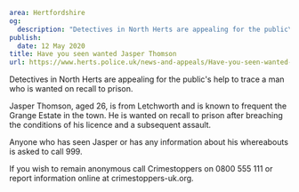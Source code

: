 ```yaml
area: Hertfordshire
og:
  description: "Detectives in North Herts are appealing for the public\u2019s help to trace a man who is wanted on recall to prison."
publish:
  date: 12 May 2020
title: Have you seen wanted Jasper Thomson
url: https://www.herts.police.uk/news-and-appeals/Have-you-seen-wanted-Jasper-Thomson-0108G
```

Detectives in North Herts are appealing for the public's help to trace a man who is wanted on recall to prison.

Jasper Thomson, aged 26, is from Letchworth and is known to frequent the Grange Estate in the town. He is wanted on recall to prison after breaching the conditions of his licence and a subsequent assault.

Anyone who has seen Jasper or has any information about his whereabouts is asked to call 999.

If you wish to remain anonymous call Crimestoppers on 0800 555 111 or report information online at crimestoppers-uk.org.
